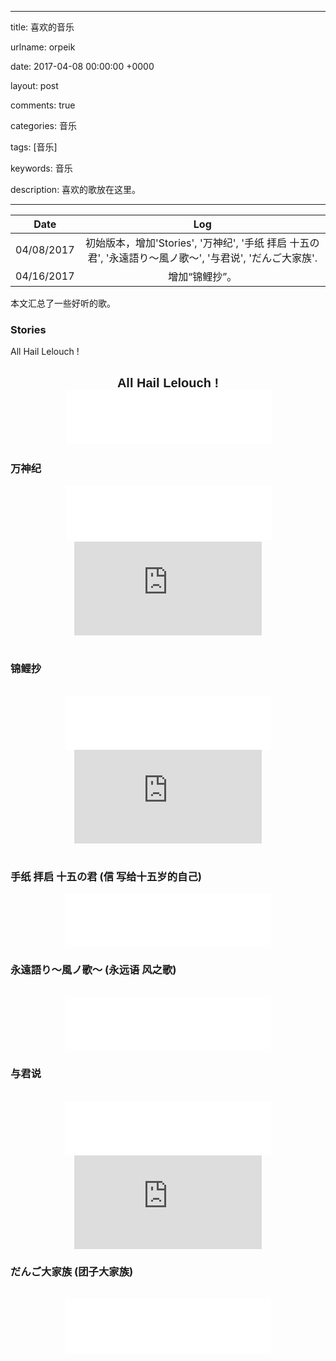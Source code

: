 
---

title: 喜欢的音乐

urlname: orpeik

date: 2017-04-08 00:00:00 +0000

layout: post

comments: true

categories: 音乐

tags: [音乐]

keywords: 音乐

description: 喜欢的歌放在这里。

---


| Date | Log |
| :---: | :---: |
| 04/08/2017 | 初始版本，增加'Stories', '万神纪', '手纸 拝启 十五の君', '永遠語り～風ノ歌～', '与君说', 'だんご大家族'. |
| 04/16/2017 | 增加“锦鲤抄”。 |


本文汇总了一些好听的歌。

<a name="Stories"></a>
### Stories
All Hail Lelouch !<br /><center style="padding:0px;">  <p style="font: bold 20px arial,sans-serif; margin:0px; padding:0px;">All Hail Lelouch !</p>   <iframe frameborder="no" border="0" marginwidth="0" marginheight="0" width="330" height="86" src="//music.163.com/outchain/player?type=2&id=22805139&auto=0&height=66"></iframe>  </center>

<a name="ecafeeb0"></a>
### 万神纪
<center style="padding:0px;">    <iframe frameborder="no" border="0" marginwidth="0" marginheight="0" width="330" height="86" src="//music.163.com/outchain/player?type=2&id=459554803&auto=0&height=66"></iframe>   
<iframe src="https://player.bilibili.com/player.html?aid=8542373" frameborder="no" allowfullscreen="true"></iframe>
</center> 

<a name="2b628dc2"></a>
### 锦鲤抄
<center style="padding:0px;"><br /><iframe frameborder="no" border="0" marginwidth="0" marginheight="0" width=330 height=86 src="//music.163.com/outchain/player?type=2&id=28188434&auto=0&height=66"></iframe>
<iframe src="https://player.bilibili.com/player.html?aid=9119029" frameborder="no" allowfullscreen="true"></iframe>
</center>  

<a name="7c0c448e"></a>
### 手纸 拝启 十五の君 (信 写给十五岁的自己)
<center style="padding:0px;">

<iframe frameborder="no" border="0" marginwidth="0" marginheight="0" width=330 height=86 src="//music.163.com/outchain/player?type=2&id=550667&auto=1&height=66"></iframe><br /></center>

<a name="23662a56"></a>
### 永遠語り～風ノ歌～ (永远语 风之歌)
<center style="padding:0px;"><br /><iframe frameborder="no" border="0" marginwidth="0" marginheight="0" width=330 height=86 src="//music.163.com/outchain/player?type=2&id=31168232&auto=0&height=66"></iframe><br /></center>

<a name="33c82892"></a>
### 与君说
<center style="padding:0px;"><br /><iframe frameborder="no" border="0" marginwidth="0" marginheight="0" width=330 height=86 src="//music.163.com/outchain/player?type=2&id=462688968&auto=0&height=66"></iframe>
<iframe src="https://player.bilibili.com/player.html?aid=7536941" frameborder="no" allowfullscreen="true"></iframe>
</center>

<a name="Nl9xl"></a>
### だんご大家族 (团子大家族)
<center style="padding:0px;"><br /><iframe frameborder="no" border="0" marginwidth="0" marginheight="0" width=330 height=86 src="//music.163.com/outchain/player?type=2&id=760533&auto=0&height=66"></iframe><br /></center>


<script src="https://cdn.bootcss.com/jquery/3.2.1/jquery.min.js"></script><br /><script>window.onload = window.onresize = function() {  $(".fluid-vids").css({ margin: "0px", padding: "0px", height: "86px"});  $("center>iframe").css({ width: "97%" });  $("center>iframe").height($("center>iframe").width() * 0.60);  $("center>br").remove();}; </script>

